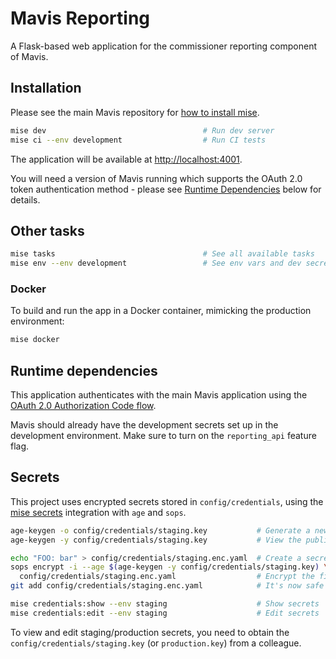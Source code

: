 # Mavis Reporting

A Flask-based web application for the commissioner reporting component of Mavis.

## Installation

Please see the main Mavis repository for [how to install
mise](https://github.com/nhsuk/manage-vaccinations-in-schools?tab=readme-ov-file#mise).

```sh
mise dev                                   # Run dev server
mise ci --env development                  # Run CI tests
```

The application will be available at <http://localhost:4001>.

You will need a version of Mavis running which supports the OAuth 2.0 token
authentication method - please see [Runtime Dependencies](#runtime-dependencies)
below for details.

## Other tasks

```sh
mise tasks                                 # See all available tasks
mise env --env development                 # See env vars and dev secrets
```

### Docker

To build and run the app in a Docker container, mimicking the production
environment:

```sh
mise docker
```

## Runtime dependencies

This application authenticates with the main Mavis application using the [OAuth
2.0 Authorization Code
flow](https://datatracker.ietf.org/doc/html/rfc6749#section-4.1).

Mavis should already have the development secrets set up in the development
environment. Make sure to turn on the `reporting_api` feature flag.

## Secrets

This project uses encrypted secrets stored in `config/credentials`, using the
[mise secrets](https://mise.jdx.dev/environments/secrets.html) integration with
`age` and `sops`.

```sh
age-keygen -o config/credentials/staging.key           # Generate a new keypair
age-keygen -y config/credentials/staging.key           # View the public key

echo "FOO: bar" > config/credentials/staging.enc.yaml  # Create a secret file
sops encrypt -i --age $(age-keygen -y config/credentials/staging.key) \
  config/credentials/staging.enc.yaml                  # Encrypt the file
git add config/credentials/staging.enc.yaml            # It's now safe to commit

mise credentials:show --env staging                    # Show secrets
mise credentials:edit --env staging                    # Edit secrets
```

To view and edit staging/production secrets, you need to obtain the
`config/credentials/staging.key` (or `production.key`) from a colleague.
